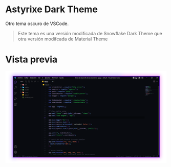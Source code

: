 # Astyrixe Dark Theme

Otro tema oscuro de VSCode.

> Este tema es una versión modificada de Snowflake Dark Theme que otra versión modifcada de Material Theme
# Vista previa

<p align="center">
  <img alt="preview" src="./images/preview.png" />
</p>